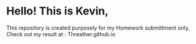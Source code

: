 # Hello! This is Kevin,
This repository is created purposely for my Homework submittment only,
Check out my result at : Threather.github.io
